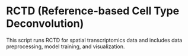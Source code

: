 # RCTD (Reference-based Cell Type Deconvolution)
This script runs RCTD for spatial transcriptomics data and includes data preprocessing, model training, and visualization.
